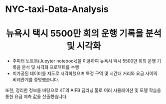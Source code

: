 # NYC-taxi-Data-Analysis
<h1 align="center">뉴욕시 택시 5500만 회의 운행 기록을 분석 및 시각화</h1>

- 주피터 노트북(Jupyter notebook)을 이용하여 뉴욕시 택시 5500만 회의 운행 기록을 분석 및 시각화 프로젝트를 수행 
- 미가공된 데이터를 지도로 시각화했으며 특정 구역 및 시간대 거리와 요금 사이의 비례관계를 증명했습니다. 

또한, 정리한 정보를 바탕으로 KT의 AIFB 딥러닝 툴로 여러 시뮬레이션 및 모델 학습을 통한 요금 예측 값을 산출했습니다.
